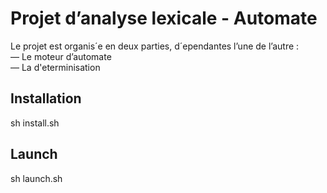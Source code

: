 # Projet d’analyse lexicale - Automate 

Le projet est organis´e en deux parties, d´ependantes l’une de l’autre :
<br>— Le moteur d’automate
<br>— La d'eterminisation


## Installation
sh install.sh


## Launch
sh launch.sh
